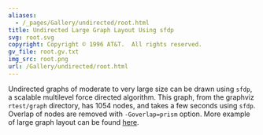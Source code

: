 ```yaml
---
aliases:
  - /_pages/Gallery/undirected/root.html
title: Undirected Large Graph Layout Using sfdp 
svg: root.svg
copyright: Copyright © 1996 AT&T.  All rights reserved.
gv_file: root.gv.txt
img_src: root.png
url: /Gallery/undirected/root.html
---
```

Undirected graphs of moderate to very large size can be drawn using `sfdp`, a scalable multilevel 
force directed algorithm. This graph, from the graphviz `rtest/graph` directory, has 1054 nodes, 
and takes a few seconds using `sfdp`. Overlap of nodes are removed with `-Goverlap=prism` option.
More example of large graph layout can be found 
<a href="http://www2.research.att.com/~yifanhu/GALLERY/GRAPHS/index.html"> here</a>.
